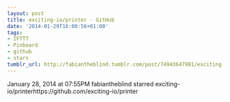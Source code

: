```yaml
---
layout: post
title: exciting-io/printer · GitHub
date: '2014-01-29T16:00:56+01:00'
tags:
- IFTTT
- Pinboard
- github
- stars
tumblr_url: http://fabiantheblind.tumblr.com/post/74943647981/exciting-io-printer-github
---
```

January 28, 2014 at 07:55PM
fabiantheblind starred exciting-io/printerhttps://github.com/exciting-io/printer

